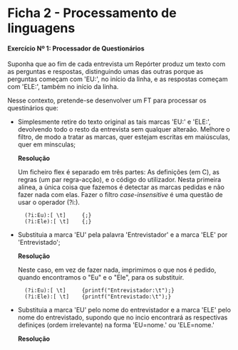 Ficha 2  -  Processamento de linguagens
=====================

#### Exercício Nº 1: Processador de Questionários

Suponha que ao fim de cada entrevista um Repórter produz um texto com as perguntas e respostas, distinguindo umas das outras porque as perguntas começam com 'EU:', no início da linha, e as respostas começam com 'ELE:', também no início da linha.

Nesse contexto, pretende-se desenvolver um FT para processar os questinários que:

* Simplesmente retire do texto original as tais marcas 'EU:' e 'ELE:', devolvendo todo o resto da entrevista sem qualquer alteraão. Melhore o filtro, de modo a tratar as marcas, quer estejam escritas em maiúsculas, quer em minsculas;

    **Resolução**

    Um ficheiro flex é separado em três partes: As definições (em C), as regras (um par regra-acção), e o código do utilizador.
    Nesta primeira alinea, a única coisa que fazemos é detectar as marcas pedidas e não fazer nada com elas. Fazer o filtro *case-insensitive* é uma questão de usar o operador (?i:).

        (?i:Eu):[ \t]     {;}
        (?i:Ele):[ \t]    {;}


* Substituia a marca 'EU' pela palavra 'Entrevistador' e a marca 'ELE' por 'Entrevistado';

    **Resolução**

    Neste caso, em vez de fazer nada, imprimimos o que nos é pedido, quando encontramos o "Eu" e o "Ele", para os substituir.

        (?i:Eu):[ \t]     {printf("Entrevistador:\t");}
        (?i:Ele):[ \t]    {printf("Entrevistado:\t");}

* Substituia a marca 'EU' pelo nome do entrevistador e a marca 'ELE' pelo nome do entrevistado, supondo que no incio encontrará as respectivas definiçes (ordem irrelevante) na forma 'EU=nome.' ou 'ELE=nome.'

    **Resolução**
